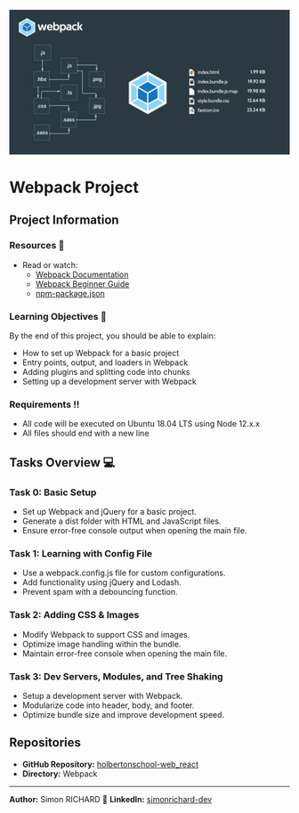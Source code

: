 ![Webpack Image](assets/webpack_image.jpg)

# Webpack Project

## Project Information

### Resources :open_book:
- Read or watch:
  - [Webpack Documentation](https://webpack.js.org/concepts/)
  - [Webpack Beginner Guide](https://webpack.js.org/guides/getting-started/)
  - [npm-package.json](https://docs.npmjs.com/cli/v7/configuring-npm/package-json)

### Learning Objectives :brain:
By the end of this project, you should be able to explain:
- How to set up Webpack for a basic project
- Entry points, output, and loaders in Webpack
- Adding plugins and splitting code into chunks
- Setting up a development server with Webpack

### Requirements :bangbang:
- All code will be executed on Ubuntu 18.04 LTS using Node 12.x.x
- All files should end with a new line

## Tasks Overview :computer:

### Task 0: Basic Setup
- Set up Webpack and jQuery for a basic project.
- Generate a dist folder with HTML and JavaScript files.
- Ensure error-free console output when opening the main file.

### Task 1: Learning with Config File
- Use a webpack.config.js file for custom configurations.
- Add functionality using jQuery and Lodash.
- Prevent spam with a debouncing function.

### Task 2: Adding CSS & Images
- Modify Webpack to support CSS and images.
- Optimize image handling within the bundle.
- Maintain error-free console when opening the main file.

### Task 3: Dev Servers, Modules, and Tree Shaking
- Setup a development server with Webpack.
- Modularize code into header, body, and footer.
- Optimize bundle size and improve development speed.

## Repositories
- **GitHub Repository:** [holbertonschool-web_react](https://github.com/holbertonschool-web_react)
- **Directory:** Webpack

---

**Author:** Simon RICHARD :email:
**LinkedIn:** [simonrichard-dev](https://www.linkedin.com/in/simonrichard-dev/)
